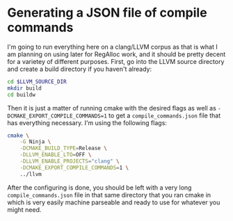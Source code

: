 # Generating a JSON file of compile commands

I'm going to run everything here on a clang/LLVM corpus as that is what I am planning on using later for RegAlloc work, and it should be pretty decent for a varietey of different purposes. First, go into the LLVM source directory and create a build directory if you haven't already:

```bash
cd $LLVM_SOURCE_DIR
mkdir build
cd buildw
```

Then it is just a matter of running cmake with the desired flags as well as `-DCMAKE_EXPORT_COMPILE_COMMANDS=1` to get a `compile_commands.json` file that has everything necessary. I'm using the following flags:

```bash
cmake \
    -G Ninja \
    -DCMAKE_BUILD_TYPE=Release \
    -DLLVM_ENABLE_LTO=OFF \
    -DLLVM_ENABLE_PROJECTS="clang" \
    -DCMAKE_EXPORT_COMPILE_COMMANDS=1 \
    ../llvm
```

After the configuring is done, you should be left with a very long `compile_commands.json` file in that same directory that you ran cmake in which is very easily machine parseable and ready to use for whatever you might need.
